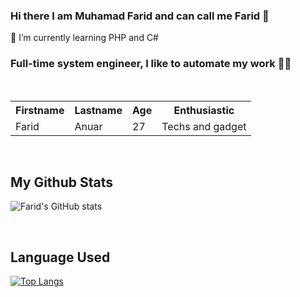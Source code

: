 ### Hi there I am Muhamad Farid and can call me Farid 👋

<!--
**faridanuar21/faridanuar21** is a ✨ _special_ ✨ repository because its `README.md` (this file) appears on your GitHub profile.

Here are some ideas to get you started:

- 🔭 I’m currently working on ...
- 🌱 I’m currently learning ...
- 👯 I’m looking to collaborate on ...
- 🤔 I’m looking for help with ...
- 💬 Ask me about ...
- 📫 How to reach me: ...
- 😄 Pronouns: ...
- ⚡ Fun fact: ...
-->

🌱 I’m currently learning PHP and C#

<h3>Full-time system engineer, I like to automate my work 👨‍💻 </h3>
<br>

<table style="width:100%">
  <tr>
    <th>Firstname</th>
    <th>Lastname</th> 
    <th>Age</th>
    <th>Enthusiastic</th>
  </tr>
  <tr>
    <td>Farid</td>
    <td>Anuar</td>
    <td>27</td>
    <td>Techs and gadget</td>
  </tr>
</table>

<br>

<h2>My Github Stats</h2>

![Farid's GitHub stats](https://github-readme-stats.vercel.app/api?username=faridanuar21&show_icons=true&theme=tokyonight)

<br>

<h2>Language Used</h2>

[![Top Langs](https://github-readme-stats.vercel.app/api/top-langs/?username=faridanuar21&layout=compact)](https://github.com/faridanuar21/github-readme-stats)




